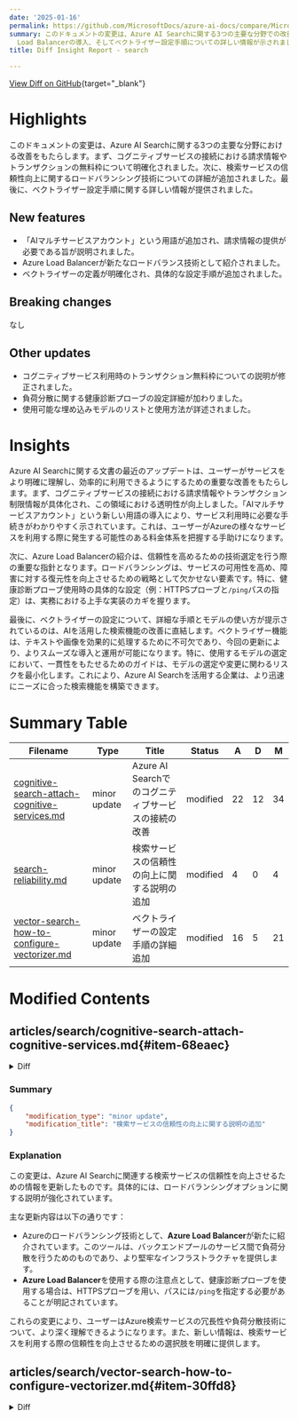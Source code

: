 ```yaml
---
date: '2025-01-16'
permalink: https://github.com/MicrosoftDocs/azure-ai-docs/compare/MicrosoftDocs:36d0ff5...MicrosoftDocs:f3626a8
summary: このドキュメントの変更は、Azure AI Searchに関する3つの主要な分野での改善をもたらします。コグニティブサービスの接続における請求情報や無料トランザクションの明確化、検索サービスの信頼性向上に向けたAzure
  Load Balancerの導入、そしてベクトライザー設定手順についての詳しい情報が示されました。これにより、ユーザーはサービスをより理解しやすく、効率的に利用できるようになります。特に、請求情報の透明性や信頼性の向上、効果的なベクトライザー設定の手順が強調されており、企業がニーズに合った検索機能を迅速に構築する手助けとなります。
title: Diff Insight Report - search

---
```


[View Diff on GitHub](https://github.com/MicrosoftDocs/azure-ai-docs/compare/MicrosoftDocs:36d0ff5...MicrosoftDocs:f3626a8){target="_blank"}

# Highlights
このドキュメントの変更は、Azure AI Searchに関する3つの主要な分野における改善をもたらします。まず、コグニティブサービスの接続における請求情報やトランザクションの無料枠について明確化されました。次に、検索サービスの信頼性向上に関するロードバランシング技術についての詳細が追加されました。最後に、ベクトライザー設定手順に関する詳しい情報が提供されました。

## New features
- 「AIマルチサービスアカウント」という用語が追加され、請求情報の提供が必要である旨が説明されました。
- Azure Load Balancerが新たなロードバランス技術として紹介されました。
- ベクトライザーの定義が明確化され、具体的な設定手順が追加されました。

## Breaking changes
なし

## Other updates
- コグニティブサービス利用時のトランザクション無料枠についての説明が修正されました。
- 負荷分散に関する健康診断プローブの設定詳細が加わりました。
- 使用可能な埋め込みモデルのリストと使用方法が詳述されました。

# Insights
Azure AI Searchに関する文書の最近のアップデートは、ユーザーがサービスをより明確に理解し、効率的に利用できるようにするための重要な改善をもたらします。まず、コグニティブサービスの接続における請求情報やトランザクション制限情報が具体化され、この領域における透明性が向上しました。「AIマルチサービスアカウント」という新しい用語の導入により、サービス利用時に必要な手続きがわかりやすく示されています。これは、ユーザーがAzureの様々なサービスを利用する際に発生する可能性のある料金体系を把握する手助けになります。

次に、Azure Load Balancerの紹介は、信頼性を高めるための技術選定を行う際の重要な指針となります。ロードバランシングは、サービスの可用性を高め、障害に対する復元性を向上させるための戦略として欠かせない要素です。特に、健康診断プローブ使用時の具体的な設定（例：HTTPSプローブと`/ping`パスの指定）は、実務における上手な実装のカギを握ります。

最後に、ベクトライザーの設定について、詳細な手順とモデルの使い方が提示されているのは、AIを活用した検索機能の改善に直結します。ベクトライザー機能は、テキストや画像を効果的に処理するために不可欠であり、今回の更新により、よりスムーズな導入と運用が可能になります。特に、使用するモデルの選定において、一貫性をもたせるためのガイドは、モデルの選定や変更に関わるリスクを最小化します。これにより、Azure AI Searchを活用する企業は、より迅速にニーズに合った検索機能を構築できます。

# Summary Table
|  Filename  | Type |    Title    | Status | A  | D  | M  |
|------------|------|-------------|--------|----|----|----|
| [cognitive-search-attach-cognitive-services.md](#item-68eaec) | minor update | Azure AI Searchでのコグニティブサービスの接続の改善 | modified | 22 | 12 | 34 | 
| [search-reliability.md](#item-3e9b1a) | minor update | 検索サービスの信頼性の向上に関する説明の追加 | modified | 4 | 0 | 4 | 
| [vector-search-how-to-configure-vectorizer.md](#item-30ffd8) | minor update | ベクトライザーの設定手順の詳細追加 | modified | 16 | 5 | 21 | 


# Modified Contents
## articles/search/cognitive-search-attach-cognitive-services.md{#item-68eaec}

<details>
<summary>Diff</summary>
````diff
@@ -14,18 +14,20 @@ ms.date: 01/09/2025
 
 # Attach an Azure AI multi-service resource to a skillset in Azure AI Search
 
-When configuring an optional [AI enrichment pipeline](cognitive-search-concept-intro.md) in Azure AI Search, you can enrich a small number of documents free of charge, limited to 20 transactions daily per index. For larger and more frequent workloads, you should attach a billable [Azure AI multi-service resource](/azure/ai-services/multi-service-resource?pivots=azportal). 
+If you're using built-in skills for optional [AI enrichment](cognitive-search-concept-intro.md) in Azure AI Search, you can enrich a small number of documents free of charge, limited to 20 transactions daily per index. For larger and more frequent workloads, you should attach a billable [Azure AI multi-service account](/azure/ai-services/multi-service-resource?pivots=azportal). 
+
+Azure AI Search uses dedicated, internally hosted Azure AI multi-service resources for built-in skills execution, but needs your multi-service account for billing purposes. 
 
 A multi-service account provides a collection of Azure AI services, rather than individual services. Providing an account in an Azure AI Search [skillset](/rest/api/searchservice/skillsets/create) allows Microsoft to charge you for using these services:
 
-+ [Azure AI Vision](/azure/ai-services/computer-vision/overview) for image analysis, optical character recognition (OCR), and multimodal text and image embedding.
++ [Azure AI Vision](/azure/ai-services/computer-vision/overview) for image analysis, optical character recognition (OCR), and multimodal embeddings
 + [Azure AI Language](/azure/ai-services/language-service/overview) for language detection, entity recognition, sentiment analysis, and key phrase extraction
 + [Azure AI Speech](/azure/ai-services/speech-service/overview) for speech to text and text to speech
 + [Azure AI Translator](/azure/ai-services/translator/translator-overview) for machine text translation
 
-You must provide connection information to the Azure AI multi-resource in the skillset. Azure AI Search doesn't use the connection for skillset workloads, but it does use the connection to access the billing meters on the resource. As such, your Azure AI services account is used for billing, not skills processing. Azure AI Search uses separate dedicated resources for skills processing.
+Exceptions to billing through the multi-service account include [AzureOpenAIEmbedding](cognitive-search-skill-azure-openai-embedding.md) or the [AML skill](cognitive-search-aml-skill.md) billing. Azure AI Search doesn't internally host models from Azure OpenAI or the Azure AI Foundry model catalog. Usage for AML and Azure OpenAI skills and vectorizers are through [Azure OpenAI pay-as-you-go pricing](https://azure.microsoft.com/pricing/details/cognitive-services/openai-service/#pricing) and [Azure Machine Learning pay-as-you-go pricing](https://azure.microsoft.com/pricing/details/machine-learning/), respectively. A few other skills, such as Text Split and Text Merge, aren't billable.
 
-You can use a key on the connection, or implement a keyless approach that's currently in preview.
+To attach an Azure AI multi-resource, you must provide connection information in the skillset. You can use a key on the connection, or implement a keyless approach that's currently in preview.
 
 > [!TIP]
 > Azure provides infrastructure for you to monitor billing and budgets. For more information about monitoring Azure AI services, see [Plan and manage costs for Azure AI services](/azure/ai-services/plan-manage-costs).
@@ -49,15 +51,15 @@ Using the Azure portal or newer preview REST APIs and beta SDK packages, you can
 
 1. Using the Azure portal, or the [Skillset 2024-11-01-preview REST API](/rest/api/searchservice/skillsets/create-or-update?view=rest-searchservice-2024-11-01-preview&preserve-view=true), or an Azure SDK beta package that provides the syntax, configure a skillset to use an identity:
 
-   + The managed identity used on the connection belongs to the search service.
-   + The identity can be system managed or user assigned.
+   + The managed identity used on the connection belongs to the search service. It can be system managed or user assigned.
+
    + The identity must have **Cognitive Services User** permissions on the Azure AI resource.
+
    + `@odata.type` is always `#Microsoft.Azure.Search.AIServicesByIdentity`.
-   + `subdomainUrl` is the endpoint of your Azure AI multi-service resource. It can be in [any region that's jointly supported](search-region-support.md#azure-public-regions) by Azure AI Search and Azure AI services.
 
-As with keys, the details you provide about the Azure AI Services resource are used for billing, not connections.  All API requests made by Azure AI Search to Azure AI services for built-in skills processing continue to be internal and managed by Microsoft.
+   + `subdomainUrl` is the endpoint of your Azure AI multi-service resource. The subdomain URL must include a unique name (for example, `https://hereismyuniquename.cognitiveservices.azure.com`). If the service was created through the Azure portal, a unique subdomain is automatically generated as part of your service setup. Ensure that your service includes a unique subdomain before using it with the Azure AI Search integration.
 
-The subdomain URL must include a unique name (for example, `https://hereismyuniquename.cognitiveservices.azure.com`). If the service was created through the Azure portal, a unique subdomain is automatically generated as part of your service setup. Ensure that your service includes a unique subdomain before using it with the Azure AI Search integration.
+As with keys, the details you provide about the Azure AI Services resource are used for billing, not connections.  All API requests made by Azure AI Search to Azure AI services for built-in skills processing continue to be internal and managed by Microsoft.
 
 ### Example: system-assigned managed identity
 
@@ -110,10 +112,12 @@ POST https://[service-name].search.windows.net/skillsets/[skillset-name]?api-ver
 
 ## Bill through a resource key
 
-Azure AI Search can also charge for transaction using the Azure AI multi-service resource key. This approach is the default and is generally available. You can use the Azure portal, REST API, or an Azure SDK to add the key to a skillset.
+Azure AI Search can also charge for transactions using the Azure AI multi-service resource key. This approach is the default and is generally available. You can use the Azure portal, REST API, or an Azure SDK to add the key to a skillset.
 
 There are two supported key types: `#Microsoft.Azure.Search.CognitiveServicesByKey` which calls the regional endpoint and `"#Microsoft.Azure.Search.AIServicesByKey` which calls the subdomain. We recommend using `AIServicesByKey` for its shared private link support and ability to function with no regional requirements relative to the search service.
 
+The Azure AI multi-service account must be in the same region as Azure AI Search. For more information, see [Regions supported by Azure AI Search](search-region-support.md#azure-public-regions) and choose a region that provides AI services integration.
+
 If you leave the `cognitiveServices` property unspecified, your search service attempts to use the free enrichments available to your indexer on a daily basis. Execution of billable skills stops at 20 transactions per indexer invocation and a "Time Out" message appears in indexer execution history.
 
 ### [**Azure portal**](#tab/portal)
@@ -274,7 +278,11 @@ Enrichments are billable operations. If you no longer need to call Azure AI serv
 
 Billing goes into effect when API calls to Azure AI services resources exceed 20 API calls per indexer, per day. You can [reset the indexer](search-howto-run-reset-indexers.md) to reset the API count.
 
-Keyless and key-based connections are used for billing, but not for enrichment operations' connections. For connections, a search service [connects over the internal network](search-security-overview.md#internal-traffic) to an Azure AI services resource that's located in the [same physical region](search-region-support.md). Most regions that offer Azure AI Search also offer other Azure AI services such as Language. If you attempt AI enrichment in a region that doesn't have both services, you'll see this message: "Provided key isn't a valid CognitiveServices type key for the region of your search service."
+Keyless and key-based connections are used for billing, but not for enrichment operations' connections. 
+
+For key-based connections, a search service [connects over the internal network](search-security-overview.md#internal-traffic) to an Azure AI services resource that's located in the [same physical region](search-region-support.md). Most regions that offer Azure AI Search also offer other Azure AI services such as Language. If you attempt AI enrichment in a region that doesn't have both services, you'll see this message: "Provided key isn't a valid CognitiveServices type key for the region of your search service."
+
+For keyless connections, a search service authenticates using its identity and role assignment, targeting an Azure AI multi-service resource that's specified as a fully-qualified URI, having a unique subdomain in that URI.
 
 Indexers can be configured to run in a [private execution environment](search-howto-run-reset-indexers.md#indexer-execution-environment) for dedicated processing using just the search nodes of your own search service. Even if you're using private execution environment, Azure AI Search still uses its internally provisioned Azure AI multiservice resource to perform all skill enrichments.
 
@@ -305,7 +313,9 @@ Some enrichments are always free:
 
  During AI enrichment, Azure AI Search calls the Azure AI services APIs for [built-in skills](cognitive-search-predefined-skills.md) that are based on Azure AI Vision, Translator, and Azure AI Language. 
 
-Billable built-in skills that make backend calls to Azure AI services include [Entity Linking](cognitive-search-skill-entity-linking-v3.md), [Entity Recognition](cognitive-search-skill-entity-recognition-v3.md), [Image Analysis](cognitive-search-skill-image-analysis.md), [Key Phrase Extraction](cognitive-search-skill-keyphrases.md), [Language Detection](cognitive-search-skill-language-detection.md), [OCR](cognitive-search-skill-ocr.md), [Personally Identifiable Information (PII) Detection](cognitive-search-skill-pii-detection.md), [Sentiment](cognitive-search-skill-sentiment-v3.md), and [Text Translation](cognitive-search-skill-text-translation.md).
+Billable built-in skills that make backend calls to Azure AI services include [Entity Linking](cognitive-search-skill-entity-linking-v3.md), [Entity Recognition](cognitive-search-skill-entity-recognition-v3.md), [Image Analysis](cognitive-search-skill-image-analysis.md), [Key Phrase Extraction](cognitive-search-skill-keyphrases.md), [Language Detection](cognitive-search-skill-language-detection.md), [OCR](cognitive-search-skill-ocr.md), [Personally Identifiable Information (PII) Detection](cognitive-search-skill-pii-detection.md), [Sentiment](cognitive-search-skill-sentiment-v3.md), [Text Translation](cognitive-search-skill-text-translation.md), and [Azure AI Vision multimodal embeddings skill](cognitive-search-skill-vision-vectorize.md). 
+
+A [query-time vectorizer](vector-search-how-to-configure-vectorizer.md) backed by the Azure AI Vision multimodal embedding model is also a billable enrichment.
 
 Image extraction is an Azure AI Search operation that occurs when documents are cracked prior to enrichment. Image extraction is billable on all tiers, except for 20 free daily extractions on the free tier. Image extraction costs apply to image files inside blobs, embedded images in other files (PDF and other app files), and for images extracted using [Document Extraction](cognitive-search-skill-document-extraction.md). For image extraction pricing, see the [Azure AI Search pricing page](https://azure.microsoft.com/pricing/details/search/).
 
````
</details>

### Summary

```json
{
    "modification_type": "minor update",
    "modification_title": "Azure AI Searchでのコグニティブサービスの接続の改善"
}
```

### Explanation
この変更は、Azure AI Searchにおけるコグニティブサービスの接続方法に関するドキュメントを更新したものです。主な変更点として、エンリッチメントパイプラインの構成における無償のトランザクション制限や請求に関連する情報が明確化されています。また、「AIマルチサービスアカウント」という用語が導入され、利用者が請求情報を提供する必要がある旨が説明されています。

具体的には、以下のような点が改善されています：
- AIエンリッチメントを利用する際のトランザクションの無料枠についての説明の修正・明確化。
- Azure AI Searchが内部でホスティングするリソースと、マーケティング目的の請求情報の提供の要件の分離。
- 一部の特定スキル（Azure OpenAIやAMLスキルを含む）における請求の例外についての説明。

これらの改善により、ユーザーはコグニティブサービスの使用に関連する設定や請求プロセスをより理解しやすくなります。ドキュメント全体で、AIマルチサービスアカウントやエンリッチメント操作の請求に関する詳細が整然と整理され、理解を助ける内容が追加されました。

## articles/search/search-reliability.md{#item-3e9b1a}

<details>
<summary>Diff</summary>
````diff
@@ -147,6 +147,7 @@ If you need redundancy at the request level, Azure provides several [load balanc
 + [Azure Traffic Manager](/azure/traffic-manager/traffic-manager-overview), used to route requests to multiple geo-located websites that are then backed by multiple search services. 
 + [Application Gateway](/azure/application-gateway/overview), used to load balance between servers in a region at the application layer.
 + [Azure Front Door](/azure/frontdoor/front-door-overview), used to optimize global routing of web traffic and provide global failover.
++ [Azure Load Balancer](/azure/load-balancer/load-balancer-overview), used to load balance between services in a backend pool.
 
 Some points to keep in mind when evaluating load balancing options:
 
@@ -164,6 +165,9 @@ Azure Traffic Manager is primarily used for routing network traffic across diffe
 
 Traffic Manager doesn't provide an endpoint for a direct connection to Azure AI Search, which means you can't put a search service directly behind Traffic Manager. Instead, the assumption is that requests flow to Traffic Manager, then to a search-enabled web client, and finally to a search service on the backend. The client and service are located in the same region. If one search service goes down, the search client starts failing, and Traffic Manager redirects to the remaining client.
 
+> [!NOTE]
+> If you are using Azure Load Balancer [health probes](/azure/load-balancer/load-balancer-custom-probe-overview) on a search service, you must use a HTTPS probe with `/ping` as the path.
+
 ![Diagram of search apps connecting through Azure Traffic Manager.][4]
 
 ## Data residency in a multi-region deployment
````
</details>

### Summary

```json
{
    "modification_type": "minor update",
    "modification_title": "検索サービスの信頼性の向上に関する説明の追加"
}
```

### Explanation
この変更は、Azure AI Searchに関連する検索サービスの信頼性を向上させるための情報を更新したものです。具体的には、ロードバランシングオプションに関する説明が強化されています。

主な更新内容は以下の通りです：
- Azureのロードバランシング技術として、**Azure Load Balancer**が新たに紹介されています。このツールは、バックエンドプールのサービス間で負荷分散を行うためのものであり、より堅牢なインフラストラクチャを提供します。
- **Azure Load Balancer**を使用する際の注意点として、健康診断プローブを使用する場合は、HTTPSプローブを用い、パスには`/ping`を指定する必要があることが明記されています。

これらの変更により、ユーザーはAzure検索サービスの冗長性や負荷分散技術について、より深く理解できるようになります。また、新しい情報は、検索サービスを利用する際の信頼性を向上させるための選択肢を明確に提供します。

## articles/search/vector-search-how-to-configure-vectorizer.md{#item-30ffd8}

<details>
<summary>Diff</summary>
````diff
@@ -9,14 +9,14 @@ ms.service: azure-ai-search
 ms.custom:
   - build-2024
 ms.topic: how-to
-ms.date: 08/05/2024
+ms.date: 01/14/2025
 ---
 
 # Configure a vectorizer in a search index
 
-In Azure AI Search a *vectorizer* is software that performs vectorization, such as a deployed embedding model on Azure OpenAI, that converts text (or images) to vectors during query execution.
+In Azure AI Search a *vectorizer* is a component that performs vectorization using a deployed embedding model on Azure OpenAI or Azure AI Vision. It converts text (or images) to vectors during query execution.
 
-It's defined in a [search index](search-what-is-an-index.md), it applies to searchable vector fields, and it's used at query time to generate an embedding for a text or image query input. If instead you need to vectorize content as part of the indexing process, refer to [Integrated Vectorization (Preview)](vector-search-integrated-vectorization.md). For built-in vectorization during indexing, you can configure an indexer and skillset that calls an embedding model for your raw text content.
+It's defined in a [search index](search-what-is-an-index.md), it applies to searchable vector fields, and it's used at query time to generate an embedding for a text or image query input. If instead you need to vectorize content as part of the indexing process, refer to [integrated vectorization](vector-search-integrated-vectorization.md). For built-in vectorization during indexing, you can configure an indexer and skillset that calls an embedding model for your raw text or image content.
 
 To add a vectorizer to search index, you can use the index designer in Azure portal, or call the [Create or Update Index](/rest/api/searchservice/indexes/create-or-update) REST API, or use any Azure  SDK package that's updated to provide this feature.
 
@@ -28,14 +28,25 @@ Vectorizers are now generally available as long as you use a generally available
 
 + [An index with searchable vector fields](vector-search-how-to-create-index.md) on Azure AI Search.
 
-+ A deployed embedding model, such as **text-embedding-ada-002**, **text-embedding-3-small**, or **text-embedding-3-large** on Azure OpenAI. It's used to vectorize a query. It must be [identical to the embedding model used for the vector field](vector-search-integrated-vectorization.md#using-integrated-vectorization-in-queries) in your index. You can also use [models deployed from the Azure AI Foundry model catalog](vector-search-integrated-vectorization-ai-studio.md) or an [Azure AI Vision model](/azure/ai-services/computer-vision/concept-image-retrieval).
++ A deployed embedding model (see the next section).
 
-+ Permissions to use the embedding model. If you're using Azure OpenAI, the caller must have [Cognitive Services OpenAI User](/azure/ai-services/openai/how-to/role-based-access-control#azure-openai-roles) permissions. Or, you can provide an API key.
++ Permissions to use the embedding model. On Azure OpenAI, the caller must have [Cognitive Services OpenAI User](/azure/ai-services/openai/how-to/role-based-access-control#azure-openai-roles) permissions. Or, you can provide an API key.
 
 + [Visual Studio Code](https://code.visualstudio.com/download) with a [REST client](https://marketplace.visualstudio.com/items?itemName=humao.rest-client) to send the query and accept a response.
 
 We recommend that you enable diagnostic logging on your search service to confirm vector query execution.
 
+## Supported embedding models
+
+The following table lists the embedding models that can be used with a vectorizer. Because you must use the [same embedding model for indexing and queries](vector-search-integrated-vectorization.md#using-integrated-vectorization-in-queries), vectorizers are paired with skills that generate embeddings during indexing. The table lists the skill associated with a particular vectorizer.
+
+| Vectorizer kind | Model names | Model provider | Associated skill |
+|-----------------|------------|----------------|------------------|
+| [`azureOpenAI`](vector-search-vectorizer-azure-open-ai.md) | text-embedding-ada-002, text-embedding-3 | Azure OpenAI | [AzureOpenAIEmbedding skill](cognitive-search-skill-azure-openai-embedding.md) |
+| [`aml`](vector-search-vectorizer-azure-machine-learning-ai-studio-catalog.md) | Facebook-DinoV2-Image-Embeddings, Cohere-embed-v3 | [Azure AI Foundry model catalog](vector-search-integrated-vectorization-ai-studio.md)  | [AML skill](cognitive-search-aml-skill.md) |
+| [`aiServicesVision`](vector-search-vectorizer-ai-services-vision.md) | [Multimodal embeddings 4.0 API](/azure/ai-services/computer-vision/concept-image-retrieval) | Azure AI Vision (through an Azure AI multi-service account) | [Azure AI Vision multimodal embeddings skill](cognitive-search-skill-vision-vectorize.md) |
+| [`customWebApi`](vector-search-vectorizer-custom-web-api.md) | Any embedding model | Hosted externally | [Custom Web API skill](cognitive-search-custom-skill-web-api.md) |
+
 ## Try a vectorizer with sample data
 
 The [Import and vectorize data wizard](search-get-started-portal-import-vectors.md) reads files from Azure Blob storage, creates an index with chunked and vectorized fields, and adds a vectorizer. By design, the vectorizer that's created by the wizard is set to the same embedding model used to index the blob content.
````
</details>

### Summary

```json
{
    "modification_type": "minor update",
    "modification_title": "ベクトライザーの設定手順の詳細追加"
}
```

### Explanation
この変更では、Azure AI Searchにおけるベクトライザーの設定手順に関するドキュメントが更新されました。主に、ベクトライザーの定義や、利用する埋め込みモデルに関連する情報が強化されています。

主な変更点は以下の通りです：
- ベクトライザーの定義が明確になり、Azure OpenAIまたはAzure AI Visionにデプロイされた埋め込みモデルを使用して、クエリ実行時にテキストや画像をベクトルに変換することが強調されています。
- ベクトライザーの追加に必要な詳細ステップが記載され、AzureポータルのインデックスデザイナーやREST APIを用いてベクトライザーを追加する方法が説明されています。
- 使用可能な埋め込みモデルのリストが追加され、特定のベクトライザーに対してどのモデルが関連しているかが示されています。この情報は、モデルのペアリングがインデックス作成とクエリで同じ埋め込みモデルを使用する必要があることを補足しています。

これにより、ユーザーはベクトライザーの設定と埋め込みモデルの使用に関する理解を深め、より効果的にAzure AI Searchを活用できるようになります。また、新しい情報は、実際の使用シナリオにおける具体的な手法を示しており、実践的なガイダンスを提供します。


